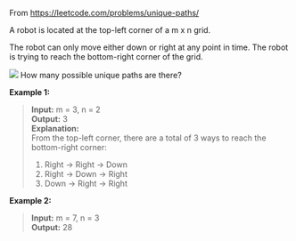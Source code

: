 From https://leetcode.com/problems/unique-paths/

A robot is located at the top-left corner of a m x n grid.
  
The robot can only move either down or right at any point in time. The robot is trying to reach the bottom-right corner of the grid.
  
<img src = "https://assets.leetcode.com/uploads/2018/10/22/robot_maze.png">  
How many possible unique paths are there?
  
**Example 1:**
  
>**Input:** m = 3, n = 2  
>**Output:** 3  
>**Explanation:**  
>From the top-left corner, there are a total of 3 ways to reach the bottom-right corner:  
>1. Right -> Right -> Down  
>2. Right -> Down -> Right  
>3. Down -> Right -> Right
  

**Example 2:**
  
>**Input:** m = 7, n = 3  
>**Output:** 28
